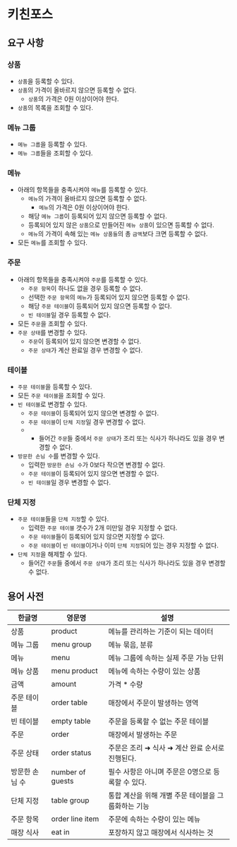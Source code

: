 # 키친포스

## 요구 사항
### 상품
* `상품`을 등록할 수 있다.
* `상품`의 가격이 올바르지 않으면 등록할 수 없다.
    * `상품`의 가격은 0원 이상이어야 한다.
* `상품`의 목록을 조회할 수 있다.

### 메뉴 그룹
* `메뉴 그룹`을 등록할 수 있다.
* `메뉴 그룹`들을 조회할 수 있다.

### 메뉴
* 아래의 항목들을 충족시켜야 `메뉴`를 등록할 수 있다.
    * `메뉴`의 가격이 올바르지 않으면 등록할 수 없다.
        * `메뉴`의 가격은 0원 이상이어야 한다.
    * 해당 `메뉴 그룹`이 등록되어 있지 않으면 등록할 수 없다.
    * 등록되어 있지 않은 `상품`으로 만들어진 `메뉴 상품`이 있으면 등록할 수 없다.
    * `메뉴`의 가격이 속해 있는 `메뉴 상품들`의 총 `금액`보다 크면 등록할 수 없다.
* 모든 `메뉴`를 조회할 수 있다.

### 주문
* 아래의 항목들을 충족시켜야 `주문`를 등록할 수 있다.
    * `주문 항목`이 하나도 없을 경우 등록할 수 없다.
    * 선택한 `주문 항목`의 `메뉴`가 등록되어 있지 않으면 등록할 수 없다.
    * 해당 `주문 테이블`이 등록되어 있지 않으면 등록할 수 없다.
    * `빈 테이블`일 경우 등록할 수 없다.
* 모든 `주문`을 조회할 수 있다.
* `주문 상태`를 변경할 수 있다.
    * `주문`이 등록되어 있지 않으면 변경할 수 없다.
    * `주문 상태`가 계산 완료일 경우 변경할 수 없다.

### 테이블
* `주문 테이블`을 등록할 수 있다.
* 모든 `주문 테이블`을 조회할 수 있다.
* `빈 테이블`로 변경할 수 있다.
    * `주문 테이블`이 등록되어 있지 않으면 변경할 수 없다.
    * `주문 테이블`이 `단체 지정`일 경우 변경할 수 없다.
    * * 들어간 `주문`들 중에서 `주문 상태`가 조리 또는 식사가 하나라도 있을 경우 변경할 수 없다.
* `방문한 손님 수`를 변경할 수 있다.
    * 입력한 `방문한 손님 수`가 0보다 작으면 변경할 수 없다.
    * `주문 테이블`이 등록되어 있지 않으면 변경할 수 없다.
    * `빈 테이블`일 경우 변경할 수 없다.

### 단체 지정
* `주문 테이블`들을 `단체 지정`할 수 있다.
    * 입력한 `주문 테이블` 갯수가 2개 미만일 경우 지정할 수 없다.
    * `주문 테이블`들이 등록되어 있지 않으면 지정할 수 없다.
    * `주문 테이블`이 `빈 테이블`이거나 이미 `단체 지정`되어 있는 경우 지정할 수 없다.
* `단체 지정`을 해제할 수 있다.
    * 들어간 `주문`들 중에서 `주문 상태`가 조리 또는 식사가 하나라도 있을 경우 변경할 수 없다.

## 용어 사전

| 한글명 | 영문명 | 설명 |
| --- | --- | --- |
| 상품 | product | 메뉴를 관리하는 기준이 되는 데이터 |
| 메뉴 그룹 | menu group | 메뉴 묶음, 분류 |
| 메뉴 | menu | 메뉴 그룹에 속하는 실제 주문 가능 단위 |
| 메뉴 상품 | menu product | 메뉴에 속하는 수량이 있는 상품 |
| 금액 | amount | 가격 * 수량 |
| 주문 테이블 | order table | 매장에서 주문이 발생하는 영역 |
| 빈 테이블 | empty table | 주문을 등록할 수 없는 주문 테이블 |
| 주문 | order | 매장에서 발생하는 주문 |
| 주문 상태 | order status | 주문은 조리 ➜ 식사 ➜ 계산 완료 순서로 진행된다. |
| 방문한 손님 수 | number of guests | 필수 사항은 아니며 주문은 0명으로 등록할 수 있다. |
| 단체 지정 | table group | 통합 계산을 위해 개별 주문 테이블을 그룹화하는 기능 |
| 주문 항목 | order line item | 주문에 속하는 수량이 있는 메뉴 |
| 매장 식사 | eat in | 포장하지 않고 매장에서 식사하는 것 |
